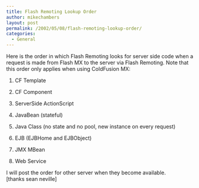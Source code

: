 ```yaml
---
title: Flash Remoting Lookup Order
author: mikechambers
layout: post
permalink: /2002/05/08/flash-remoting-lookup-order/
categories:
  - General
---
```



Here is the order in which Flash Remoting looks for server side code when a request is made from Flash MX to the server via Flash Remoting. Note that this order only applies when using ColdFusion MX:  
  
1.  CF Template
  
2.  CF Component
  
3.  ServerSide ActionScript
  
4.  JavaBean (stateful)
  
5.  Java Class (no state and no pool, new instance on every request)
  
6.  EJB (EJBHome and EJBObject)
  
7.  JMX MBean
  
8.  Web Service

  
I will post the order for other server when they become available.  
[thanks sean neville]